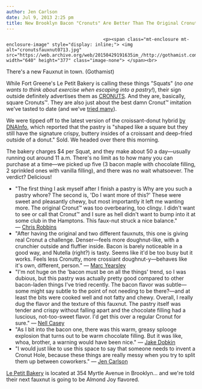 ```yaml
---
author: Jen Carlson
date: Jul 9, 2013 2:25 pm
title: New Brooklyn Bacon "Cronuts" Are Better Than The Original Cronuts™
---
```


	
										<p><span class="mt-enclosure mt-enclosure-image" style="display: inline;"> <img alt="cronutsfauxnut0713.jpg" src="https://web.archive.org/web/20150429191635im_/http://gothamist.com/attachments/arts_jen/cronutsfauxnut0713.jpg" width="640" height="377" class="image-none"> </span><br>
<span class="photo_caption">There&apos;s a new Fauxnut in town. (Gothamist)</span></p>

<p>While Fort Greene&apos;s Le Petit Bakery is calling these things &quot;Squats&quot; (<em>no one wants to think about exercise when escaping into a pastry!</em>), their sign outside definitely advertises them as <a href="https://web.archive.org/web/20150429191635/http://gothamist.com/tags/cronut">CRONUTS</a>. And they are, basically, square Cronuts&#x2122;. They are also just about the best damn Cronut&#x2122; imitation we&apos;ve tasted to date (and we&apos;ve <a href="https://web.archive.org/web/20150429191635/http://gothamist.com/2013/06/25/taste_testing_the_fauxnut.php">tried many</a>). </p>

<p>We were tipped off to the latest version of the croissant-donut hybrid <a href="https://web.archive.org/web/20150429191635/http://www.dnainfo.com/new-york/20130708/fort-greene/cronut-craze-reinvented-at-le-petit-bakery-on-myrtle-avenue-fort-greene">by DNAInfo</a>, which reported that the pastry is &quot;shaped like a square but they still have the signature crispy, buttery insides of a croissant and deep-fried outside of a donut.&quot; Sold. We headed over there this morning.</p>

<p>The bakery charges $4 per Squat, and they make about 50 a day&#x2014;usually running out around 11 a.m. There&apos;s no limit as to how many you can purchase at a time&#x2014;we picked up five (3 bacon maple with chocolate filling, 2 sprinkled ones with vanilla filling), and there was no wait whatsoever. The verdict? Delicious!</p>

<ul><li>&quot;The first thing I ask myself after I finish a pastry is Why are you such a pastry whore? The second is, &apos;Do I want more of this?&apos; These were sweet and pleasantly chewy, but most importantly it left me wanting more. The original Cronut&#x2122; was too overbearing, too clingy. I didn&apos;t want to see or call that Cronut&#x2122; and I sure as hell didn&apos;t want to bump into it at some club in the Hamptons. This faux-nut struck a nice balance.&quot; &#x2014;&#xA0;<a href="https://web.archive.org/web/20150429191635/http://twitter.com/christrobbins">Chris Robbins</a>
</li><li>&quot;After having the original and two different fauxnuts, this one is giving real Cronut a challenge. Denser&#x2014;feels more doughnut-like, with a crunchier outside and fluffier inside. Bacon is barely noticeable in a good way, and Nutella (right?) is tasty. Seems like it&apos;d be too busy but it works. Feels less Cronutty, more crossiant doughnut-y&#x2014;behaves like it&apos;s own, different, person.&quot; &#x2014; <a href="https://web.archive.org/web/20150429191635/https://twitter.com/marc_yearsley">Marc Yearsley</a>
</li><li>&quot;I&apos;m not huge on the &apos;bacon must be on all the things&apos; trend, so I was dubious, but this pastry was actually pretty good compared to other bacon-laden things I&apos;ve tried recently. The bacon flavor was subtle&#x2014;some might say subtle to the point of not needing to be there?&#x2014;and at least the bits were cooked well and not fatty and chewy. Overall, I really dug the flavor and the texture of this fauxnut. The pastry itself was tender and crispy without falling apart and the chocolate filling had a luscious, not-too-sweet flavor. I&apos;d get this over a regular Cronut for sure.&quot; &#x2014; <a href="https://web.archive.org/web/20150429191635/http://twitter.com/nellcasey">Nell Casey</a>
</li><li>&quot;As I bit into the bacon one, there was this warm, greasy splooge explosion that turns out to be warm chocolate filling.  But it was like, whoa, brother, a warning would have been nice.&quot; &#x2014;&#xA0;<a href="https://web.archive.org/web/20150429191635/http://twitter.com/jakedobkin">Jake Dobkin</a>
</li><li>&quot;I would just like to use this space to say that someone needs to invent a Cronut Hole, because these things are really messy when you try to split them up between coworkers.&quot; &#x2014; <a href="https://web.archive.org/web/20150429191635/http://twitter.com/jenist">Jen Carlson</a></li></ul>

<p><a href="https://web.archive.org/web/20150429191635/http://lepetitbakery.com/">Le Petit Bakery</a> is located at 354 Myrtle Avenue in Brooklyn... and we&apos;re told their next fauxnut is going to be Almond Joy flavored.</p>					
										
									
				